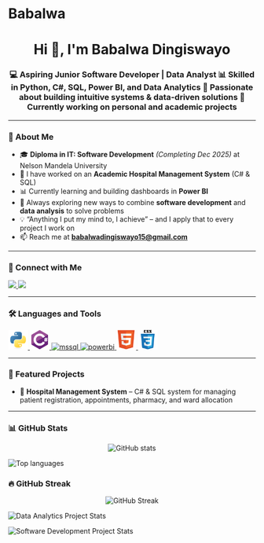 # Babalwa
<h1 align="center">Hi 👋, I'm Babalwa Dingiswayo</h1>
<h3 align="center">
💻 Aspiring Junior Software Developer | Data Analyst  
📊 Skilled in Python, C#, SQL, Power BI, and Data Analytics  
🎯 Passionate about building intuitive systems & data-driven solutions  
🚀 Currently working on personal and academic projects
</h3>

---

### 🌟 About Me
- 🎓 **Diploma in IT: Software Development** *(Completing Dec 2025)* at Nelson Mandela University  
- 🔭 I have worked on an **Academic Hospital Management System** (C# & SQL)  
- 📊 Currently learning and building dashboards in **Power BI**  
- 🧠 Always exploring new ways to combine **software development** and **data analysis** to solve problems  
- 💡 “Anything I put my mind to, I achieve” – and I apply that to every project I work on  
- 📫 Reach me at **babalwadingiswayo15@gmail.com**  

---

### 🤝 Connect with Me
<p align="left">
  <a href="https://linkedin.com/in/babalwa-dingiswayo-165b31218" target="_blank">
    <img src="https://img.shields.io/badge/LinkedIn-0077B5?style=for-the-badge&logo=linkedin&logoColor=white"/>
  </a>
  <a href="mailto:babalwadingiswayo15@gmail.com">
    <img src="https://img.shields.io/badge/Email-D14836?style=for-the-badge&logo=gmail&logoColor=white"/>
  </a>
</p>

---

### 🛠 Languages and Tools
<p align="left">
  <a href="https://www.python.org" target="_blank" rel="noreferrer">
    <img src="https://raw.githubusercontent.com/devicons/devicon/master/icons/python/python-original.svg" alt="python" width="40" height="40"/>
  </a>
  <a href="https://www.w3schools.com/cs/" target="_blank" rel="noreferrer">
    <img src="https://raw.githubusercontent.com/devicons/devicon/master/icons/csharp/csharp-original.svg" alt="csharp" width="40" height="40"/>
  </a>
  <a href="https://www.microsoft.com/en-us/sql-server" target="_blank" rel="noreferrer">
    <img src="https://www.svgrepo.com/show/303229/microsoft-sql-server-logo.svg" alt="mssql" width="40" height="40"/>
  </a>
  <a href="https://powerbi.microsoft.com/" target="_blank" rel="noreferrer">
    <img src="https://img.icons8.com/color/48/power-bi.png" alt="powerbi" width="40" height="40"/>
  </a>
  <a href="https://www.w3.org/html/" target="_blank" rel="noreferrer">
    <img src="https://raw.githubusercontent.com/devicons/devicon/master/icons/html5/html5-original.svg" alt="html5" width="40" height="40"/>
  </a>
  <a href="https://www.w3schools.com/css/" target="_blank" rel="noreferrer">
    <img src="https://raw.githubusercontent.com/devicons/devicon/master/icons/css3/css3-original-wordmark.svg" alt="css3" width="40" height="40"/>
  </a>
</p>

---

### 📌 Featured Projects
- 🏥 **Hospital Management System** – C# & SQL system for managing patient registration, appointments, pharmacy, and ward allocation  
  

---
### 📊 GitHub Stats
<p align="center">
  <!-- General stats -->
  <img 
    src="https://github-readme-stats.vercel.app/api?username=Babalwa-Dingiswayo&show_icons=true&theme=tokyonight" 
    alt="GitHub stats" />
  
  <!-- Top languages -->
  <img 
    src="https://github-readme-stats.vercel.app/api/top-langs/?username=Babalwa-Dingiswayo&layout=compact&theme=tokyonight" 
    alt="Top languages" />
</p>

### 🔥 GitHub Streak
<p align="center">
  <img 
    src="https://streak-stats.demolab.com?user=Babalwa-Dingiswayo&theme=tokyonight" 
    alt="GitHub Streak" />
</p>


<!-- Data Analytics project stats -->
<img 
  src="https://github-readme-stats.vercel.app/api/pin/?username=Babalwa-Dingiswayo&repo=data-analytics-project&theme=tokyonight" 
  alt="Data Analytics Project Stats" />

<!-- Software Development project stats -->
<img 
  src="https://github-readme-stats.vercel.app/api/pin/?username=Babalwa-Dingiswayo&repo=software-project&theme=tokyonight" 
  alt="Software Development Project Stats" />


